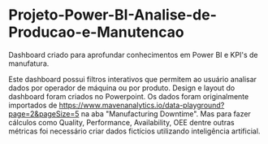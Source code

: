 # Projeto-Power-BI-Analise-de-Producao-e-Manutencao
Dashboard criado para aprofundar conhecimentos em Power BI e KPI's de manufatura. 

Este dashboard possui filtros interativos que permitem ao usuário analisar dados por operador de máquina ou por produto. 
Design e layout do dashboard foram criados no Powerpoint. 
Os dados foram originalmente importados de https://www.mavenanalytics.io/data-playground?page=2&pageSize=5 na aba "Manufacturing Downtime". Mas para fazer cálculos como Quality, Performance, Availability, OEE dentre outras métricas foi necessário criar dados fictícios utilizando inteligência artificial. 

